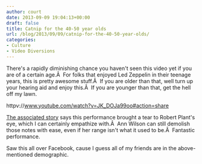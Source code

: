 ```yaml
---
author: court
date: 2013-09-09 19:04:13+00:00
draft: false
title: Catnip for the 40-50 year olds
url: /blog/2013/09/09/catnip-for-the-40-50-year-olds/
categories:
- Culture
- Video Diversions
---
```


There's a rapidly diminishing chance you haven't seen this video yet if you are of a certain age.Â  For folks that enjoyed Led Zeppelin in their teenage years, this is pretty awesome stuff.Â  If you are older than that, well turn up your hearing aid and enjoy this.Â  If you are younger than that, get the hell off my lawn.

httpv://www.youtube.com/watch?v=JK_DOJa99oo#action=share

[The associated story](http://blogs.vancouversun.com/2012/12/27/heart-plays-led-zeppelins-stairway-to-heaven-makes-robert-plant-cry-video/) says this performance brought a tear to Robert Plant's eye, which I can certainly empathize with.Â  Ann Wilson can still demolish those notes with ease, even if her range isn't what it used to be.Â  Fantastic performance.

Saw this all over Facebook, cause I guess all of my friends are in the above-mentioned demographic.


